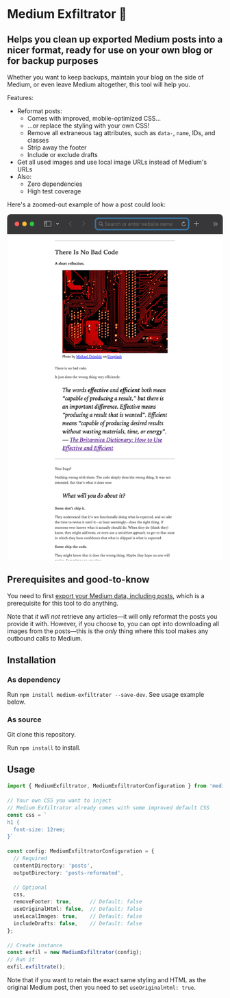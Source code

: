 # Medium Exfiltrator 🥷

## Helps you clean up exported Medium posts into a nicer format, ready for use on your own blog or for backup purposes

Whether you want to keep backups, maintain your blog on the side of Medium, or even leave Medium altogether, this tool will help you.

Features:

- Reformat posts:
  - Comes with improved, mobile-optimized CSS...
  - ...or replace the styling with your own CSS!
  - Remove all extraneous tag attributes, such as `data-`, `name`, IDs, and classes
  - Strip away the footer
  - Include or exclude drafts
- Get all used images and use local image URLs instead of Medium's URLs
- Also:
  - Zero dependencies
  - High test coverage

Here's a zoomed-out example of how a post could look:

![Zoomed-out example of post after processing with Medium Exfiltrator](./example.png)

## Prerequisites and good-to-know

You need to first [export your Medium data, including posts](https://help.medium.com/hc/en-us/articles/115004745787-Export-your-account-data), which is a prerequisite for this tool to do anything.

Note that _it will not_ retrieve any articles—it will only reformat the posts you provide it with. However, if you choose to, you can opt into downloading all images from the posts—this is the _only_ thing where this tool makes any outbound calls to Medium.

## Installation

### As dependency

Run `npm install medium-exfiltrator --save-dev`. See usage example below.

### As source

Git clone this repository.

Run `npm install` to install.

## Usage

```ts
import { MediumExfiltrator, MediumExfiltratorConfiguration } from 'medium-exfiltrator';

// Your own CSS you want to inject
// Medium Exfiltrator already comes with some improved default CSS
const css = `
h1 {
  font-size: 12rem;
}`

const config: MediumExfiltratorConfiguration = {
  // Required
  contentDirectory: 'posts',
  outputDirectory: 'posts-reformated',

  // Optional
  css,
  removeFooter: true,      // Default: false
  useOriginalHtml: false,  // Default: false
  useLocalImages: true,    // Default: false
  includeDrafts: false,    // Default: false
};

// Create instance
const exfil = new MediumExfiltrator(config);
// Run it
exfil.exfiltrate();
```

Note that if you want to retain the exact same styling and HTML as the original Medium post, then you need to set `useOriginalHtml: true`.
